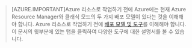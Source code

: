 <!----HONumber=AcomDC_0323_2016-->
>[AZURE.IMPORTANT]Azure 리소스로 작업하기 전에 Azure에는 현재 Azure Resource Manager와 클래식 모드의 두 가지 배포 모델이 있다는 것을 이해해야 합니다. Azure 리소스로 작업하기 전에 [배포 모델 및 도구](../articles/azure-classic-rm.md)를 이해해야 합니다. 이 문서의 윗부분에 있는 탭을 클릭하여 다양한 도구에 대한 설명서를 볼 수 있습니다.

